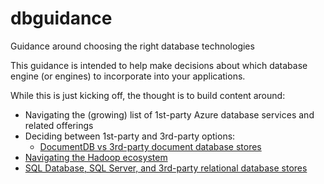 # dbguidance
Guidance around choosing the right database technologies

This guidance is intended to help make decisions about which database engine (or engines) to incorporate into your applications.

While this is just kicking off, the thought is to build content around:

  - Navigating the (growing) list of 1st-party Azure database services and related offerings
  - Deciding between 1st-party and 3rd-party options:
    - [DocumentDB vs 3rd-party document database stores](documentdatabases/docdb-or-3rdparty.md)
  - [Navigating the Hadoop ecosystem](hadoop/hadoop.md)
  - [SQL Database, SQL Server, and 3rd-party relational database stores](sql/sql-or-3rdparty.md)


